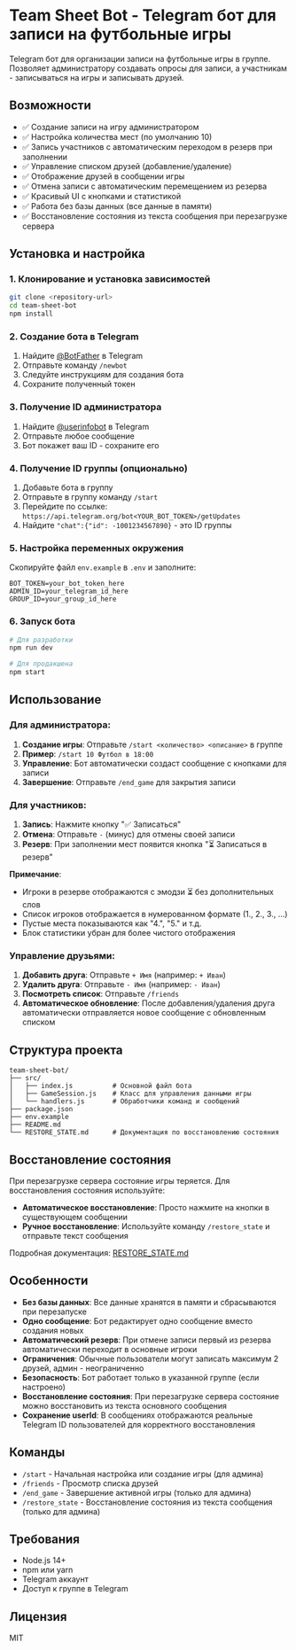# Team Sheet Bot - Telegram бот для записи на футбольные игры

Telegram бот для организации записи на футбольные игры в группе. Позволяет администратору создавать опросы для записи, а участникам - записываться на игры и записывать друзей.

## Возможности

- ✅ Создание записи на игру администратором
- ✅ Настройка количества мест (по умолчанию 10)
- ✅ Запись участников с автоматическим переходом в резерв при заполнении
- ✅ Управление списком друзей (добавление/удаление)
- ✅ Отображение друзей в сообщении игры
- ✅ Отмена записи с автоматическим перемещением из резерва
- ✅ Красивый UI с кнопками и статистикой
- ✅ Работа без базы данных (все данные в памяти)
- ✅ Восстановление состояния из текста сообщения при перезагрузке сервера

## Установка и настройка

### 1. Клонирование и установка зависимостей

```bash
git clone <repository-url>
cd team-sheet-bot
npm install
```

### 2. Создание бота в Telegram

1. Найдите [@BotFather](https://t.me/BotFather) в Telegram
2. Отправьте команду `/newbot`
3. Следуйте инструкциям для создания бота
4. Сохраните полученный токен

### 3. Получение ID администратора

1. Найдите [@userinfobot](https://t.me/userinfobot) в Telegram
2. Отправьте любое сообщение
3. Бот покажет ваш ID - сохраните его

### 4. Получение ID группы (опционально)

1. Добавьте бота в группу
2. Отправьте в группу команду `/start`
3. Перейдите по ссылке: `https://api.telegram.org/bot<YOUR_BOT_TOKEN>/getUpdates`
4. Найдите `"chat":{"id": -1001234567890}` - это ID группы

### 5. Настройка переменных окружения

Скопируйте файл `env.example` в `.env` и заполните:

```env
BOT_TOKEN=your_bot_token_here
ADMIN_ID=your_telegram_id_here
GROUP_ID=your_group_id_here
```

### 6. Запуск бота

```bash
# Для разработки
npm run dev

# Для продакшена
npm start
```

## Использование

### Для администратора:

1. **Создание игры**: Отправьте `/start <количество> <описание>` в группе
2. **Пример**: `/start 10 Футбол в 18:00`
3. **Управление**: Бот автоматически создаст сообщение с кнопками для записи
4. **Завершение**: Отправьте `/end_game` для закрытия записи

### Для участников:

1. **Запись**: Нажмите кнопку "✅ Записаться"
2. **Отмена**: Отправьте `-` (минус) для отмены своей записи
3. **Резерв**: При заполнении мест появится кнопка "⏳ Записаться в резерв"

**Примечание**: 
- Игроки в резерве отображаются с эмодзи ⏳ без дополнительных слов
- Список игроков отображается в нумерованном формате (1., 2., 3., ...)
- Пустые места показываются как "4.", "5." и т.д.
- Блок статистики убран для более чистого отображения

### Управление друзьями:

1. **Добавить друга**: Отправьте `+ Имя` (например: `+ Иван`)
2. **Удалить друга**: Отправьте `- Имя` (например: `- Иван`)
3. **Посмотреть список**: Отправьте `/friends`
4. **Автоматическое обновление**: После добавления/удаления друга автоматически отправляется новое сообщение с обновленным списком

## Структура проекта

```
team-sheet-bot/
├── src/
│   ├── index.js          # Основной файл бота
│   ├── GameSession.js    # Класс для управления данными игры
│   └── handlers.js       # Обработчики команд и сообщений
├── package.json
├── env.example
├── README.md
└── RESTORE_STATE.md      # Документация по восстановлению состояния
```

## Восстановление состояния

При перезагрузке сервера состояние игры теряется. Для восстановления состояния используйте:

- **Автоматическое восстановление**: Просто нажмите на кнопки в существующем сообщении
- **Ручное восстановление**: Используйте команду `/restore_state` и отправьте текст сообщения

Подробная документация: [RESTORE_STATE.md](RESTORE_STATE.md)

## Особенности

- **Без базы данных**: Все данные хранятся в памяти и сбрасываются при перезапуске
- **Одно сообщение**: Бот редактирует одно сообщение вместо создания новых
- **Автоматический резерв**: При отмене записи первый из резерва автоматически переходит в основные игроки
- **Ограничения**: Обычные пользователи могут записать максимум 2 друзей, админ - неограниченно
- **Безопасность**: Бот работает только в указанной группе (если настроено)
- **Восстановление состояния**: При перезагрузке сервера состояние можно восстановить из текста основного сообщения
- **Сохранение userId**: В сообщениях отображаются реальные Telegram ID пользователей для корректного восстановления

## Команды

- `/start` - Начальная настройка или создание игры (для админа)
- `/friends` - Просмотр списка друзей
- `/end_game` - Завершение активной игры (только для админа)
- `/restore_state` - Восстановление состояния из текста сообщения (только для админа)

## Требования

- Node.js 14+
- npm или yarn
- Telegram аккаунт
- Доступ к группе в Telegram

## Лицензия

MIT
